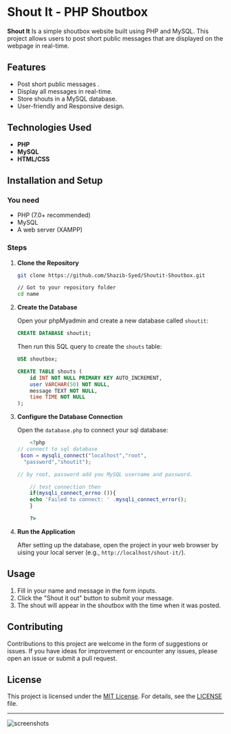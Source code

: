 # Shout It - PHP Shoutbox

**Shout It** Is a simple shoutbox website built using PHP and MySQL. This project allows users to post short public messages that are displayed on the webpage in real-time.

## Features

-   Post short public messages .
-   Display all messages in real-time.
-   Store shouts in a MySQL database.
-   User-friendly and Responsive design.

## Technologies Used

-   **PHP**
-   **MySQL**
-   **HTML/CSS**

## Installation and Setup

### You need

-   PHP (7.0+ recommended)
-   MySQL
-   A web server (XAMPP)

### Steps

1. **Clone the Repository**

    ```bash
    git clone https://github.com/Shazib-Syed/Shoutit-Shoutbox.git

    // Got to your repository folder
    cd name
    ```

2. **Create the Database**

    Open your phpMyadmin and create a new database called `shoutit`:

    ```sql
    CREATE DATABASE shoutit;
    ```

    Then run this SQL query to create the `shouts` table:

    ```sql
    USE shoutbox;

    CREATE TABLE shouts (
        id INT NOT NULL PRIMARY KEY AUTO_INCREMENT,
        user VARCHAR(50) NOT NULL,
        message TEXT NOT NULL,
        time TIME NOT NULL
    );
    ```

3. **Configure the Database Connection**

    Open the `database.php` to connect your sql database:

    ```php
        <?php
    // connect to sql database
     $con = mysqli_connect("localhost","root",
      "password","shoutit");

    // by root, password add you MySQL username and password.

        // test connection then
        if(mysqli_connect_errno ()){
        echo 'Failed to connect: ' .mysqli_connect_error();
        }

        ?>
    ```


4. **Run the Application**

    After setting up the database, open the project in your web browser by uising  your local server (e.g., `http://localhost/shout-it/`).

## Usage

1. Fill in your name and message in the form inputs.
2. Click the "Shout it out" button to submit your message.
3. The shout will appear in the shoutbox with the time when it was posted.

## Contributing

Contributions to this project are welcome in the form of suggestions or issues. If you have ideas for improvement or encounter any issues, please open an issue or submit a pull request.

## License

This project is licensed under the [MIT License](LICENSE). For details, see the [LICENSE](LICENSE) file.

---
![screenshots](https://github.com/user-attachments/assets/bb6e594c-eaef-422a-a219-992d161ee981)

```

